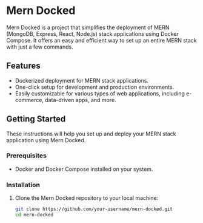 # Mern Docked

Mern Docked is a project that simplifies the deployment of MERN (MongoDB, Express, React, Node.js) stack applications using Docker Compose. It offers an easy and efficient way to set up an entire MERN stack with just a few commands.

## Features

- Dockerized deployment for MERN stack applications.
- One-click setup for development and production environments.
- Easily customizable for various types of web applications, including e-commerce, data-driven apps, and more.

## Getting Started

These instructions will help you set up and deploy your MERN stack application using Mern Docked.

### Prerequisites

- Docker and Docker Compose installed on your system.

### Installation

1. Clone the Mern Docked repository to your local machine:

   ```bash
   git clone https://github.com/your-username/mern-docked.git
   cd mern-docked
